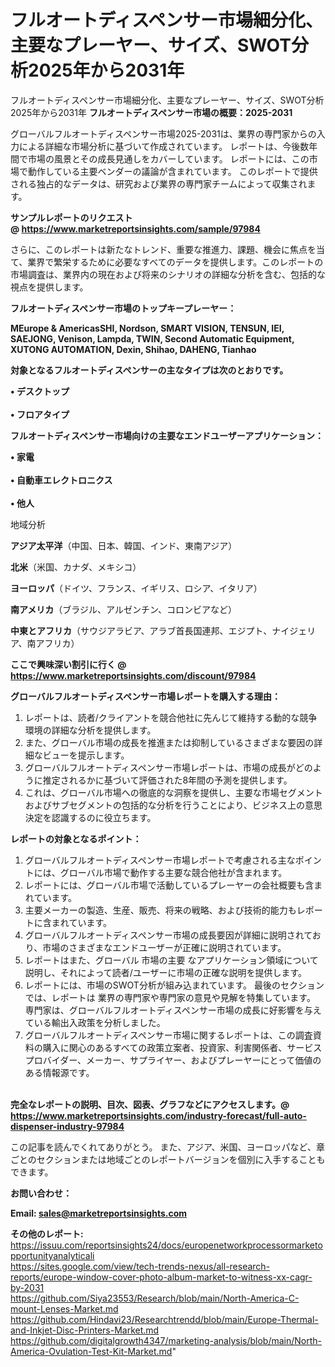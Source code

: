 # フルオートディスペンサー市場細分化、主要なプレーヤー、サイズ、SWOT分析2025年から2031年
フルオートディスペンサー市場細分化、主要なプレーヤー、サイズ、SWOT分析2025年から2031年
<strong><b>フルオートディスペンサー市場の概要：2025-2031</b></strong>

グローバルフルオートディスペンサー市場2025-2031は、業界の専門家からの入力による詳細な市場分析に基づいて作成されています。 レポートは、今後数年間で市場の風景とその成長見通しをカバーしています。 レポートには、この市場で動作している主要ベンダーの議論が含まれています。 このレポートで提供される独占的なデータは、研究および業界の専門家チームによって収集されます。

<strong>サンプルレポートのリクエスト @ <a href=https://www.marketreportsinsights.com/sample/97984>https://www.marketreportsinsights.com/sample/97984</a></strong>

さらに、このレポートは新たなトレンド、重要な推進力、課題、機会に焦点を当て、業界で繁栄するために必要なすべてのデータを提供します。このレポートの市場調査は、業界内の現在および将来のシナリオの詳細な分析を含む、包括的な視点を提供します。

<strong>フルオートディスペンサー市場のトップキープレーヤー：</strong>

<strong>MEurope & AmericasSHI, Nordson, SMART VISION, TENSUN, IEI, SAEJONG, Venison, Lampda, TWIN, Second Automatic Equipment, XUTONG AUTOMATION, Dexin, Shihao, DAHENG, Tianhao</strong>

<strong><b>対象となるフルオートディスペンサーの主なタイプは次のとおりです。</b></strong>

<strong>• デスクトップ<br><br>• フロアタイプ</strong>

<strong><b>フルオートディスペンサー市場向けの主要なエンドユーザーアプリケーション：</b></strong>

<strong>• 家電<br><br>• 自動車エレクトロニクス<br><br>• 他人</strong>

 地域分析

<strong><b>アジア太平洋</b></strong>（中国、日本、韓国、インド、東南アジア）

<strong><b>北米</b></strong>（米国、カナダ、メキシコ）

<strong><b>ヨーロッパ</b></strong>（ドイツ、フランス、イギリス、ロシア、イタリア）

<strong><b>南アメリカ</b></strong>（ブラジル、アルゼンチン、コロンビアなど）

<strong><b>中東とアフリカ</b></strong>（サウジアラビア、アラブ首長国連邦、エジプト、ナイジェリア、南アフリカ）

<strong>ここで興味深い割引に行く @ <a href=https://www.marketreportsinsights.com/discount/97984>https://www.marketreportsinsights.com/discount/97984</a></strong>

<strong><b>グローバルフルオートディスペンサー市場レポートを購入する理由：</b></strong>
<ol>
  <li>レポートは、読者/クライアントを競合他社に先んじて維持する動的な競争環境の詳細な分析を提供します。</li>
  <li>また、グローバル市場の成長を推進または抑制しているさまざまな要因の詳細なビューを提示します。</li>
  <li>グローバルフルオートディスペンサー市場レポートは、市場の成長がどのように推定されるかに基づいて評価された8年間の予測を提供します。</li>
  <li>これは、グローバル市場への徹底的な洞察を提供し、主要な市場セグメントおよびサブセグメントの包括的な分析を行うことにより、ビジネス上の意思決定を認識するのに役立ちます。</li>
</ol>
<strong><b>レポートの対象となるポイント：</b></strong>
<ol>
  <li>グローバルフルオートディスペンサー市場レポートで考慮される主なポイントには、グローバル市場で動作する主要な競合他社が含まれます。</li>
  <li>レポートには、グローバル市場で活動しているプレーヤーの会社概要も含まれています。</li>
  <li>主要メーカーの製造、生産、販売、将来の戦略、および技術的能力もレポートに含まれています。</li>
  <li>グローバルフルオートディスペンサー市場の成長要因が詳細に説明されており、市場のさまざまなエンドユーザーが正確に説明されています。</li>
  <li>レポートはまた、グローバル 市場の主要 なアプリケーション領域について説明し、それによって読者/ユーザーに市場の正確な説明を提供します。</li>
  <li>レポートには、市場のSWOT分析が組み込まれています。 最後のセクションでは、レポートは 業界の専門家や専門家の意見や見解を特集しています。 専門家は、グローバルフルオートディスペンサー市場の成長に好影響を与えている輸出入政策を分析しました。</li>
  <li>グローバルフルオートディスペンサー市場に関するレポートは、この調査資料の購入に関心のあるすべての政策立案者、投資家、利害関係者、サービスプロバイダー、メーカー、サプライヤー、およびプレーヤーにとって価値のある情報源です。</li>
</ol><br>
<strong>完全なレポートの説明、目次、図表、グラフなどにアクセスします。@ <a href=https://www.marketreportsinsights.com/industry-forecast/full-auto-dispenser-industry-97984>https://www.marketreportsinsights.com/industry-forecast/full-auto-dispenser-industry-97984</a></strong>

この記事を読んでくれてありがとう。 また、アジア、米国、ヨーロッパなど、章ごとのセクションまたは地域ごとのレポートバージョンを個別に入手することもできます。

<strong><b>お問い合わせ：</b></strong>

<strong>Email: </strong><a href=mailto:sales@marketreportsinsights.com><strong>sales@marketreportsinsights.com</strong></a>

<strong>その他のレポート:</strong>
<br>
<a href=https://issuu.com/reportsinsights24/docs/europenetworkprocessormarketopportunityanalyticali>https://issuu.com/reportsinsights24/docs/europenetworkprocessormarketopportunityanalyticali</a>
<br>
<a href=https://sites.google.com/view/tech-trends-nexus/all-research-reports/europe-window-cover-photo-album-market-to-witness-xx-cagr-by-2031>https://sites.google.com/view/tech-trends-nexus/all-research-reports/europe-window-cover-photo-album-market-to-witness-xx-cagr-by-2031</a>
<br>
<a href=https://github.com/Siya23553/Research/blob/main/North-America-C-mount-Lenses-Market.md>https://github.com/Siya23553/Research/blob/main/North-America-C-mount-Lenses-Market.md</a>
<br>
<a href=https://github.com/Hindavi23/Researchtrendd/blob/main/Europe-Thermal-and-Inkjet-Disc-Printers-Market.md>https://github.com/Hindavi23/Researchtrendd/blob/main/Europe-Thermal-and-Inkjet-Disc-Printers-Market.md</a>
<br>
<a href=https://github.com/digitalgrowth4347/marketing-analysis/blob/main/North-America-Ovulation-Test-Kit-Market.md>https://github.com/digitalgrowth4347/marketing-analysis/blob/main/North-America-Ovulation-Test-Kit-Market.md</a>"

